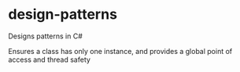# design-patterns
Designs patterns in C#

Ensures a class has only one instance, and provides a global point of access and thread safety
